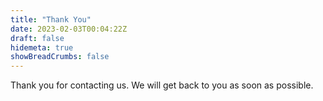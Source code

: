 ```yaml
---
title: "Thank You"
date: 2023-02-03T00:04:22Z
draft: false
hidemeta: true
showBreadCrumbs: false
---
```

Thank you for contacting us. We will get back to you as soon as possible.